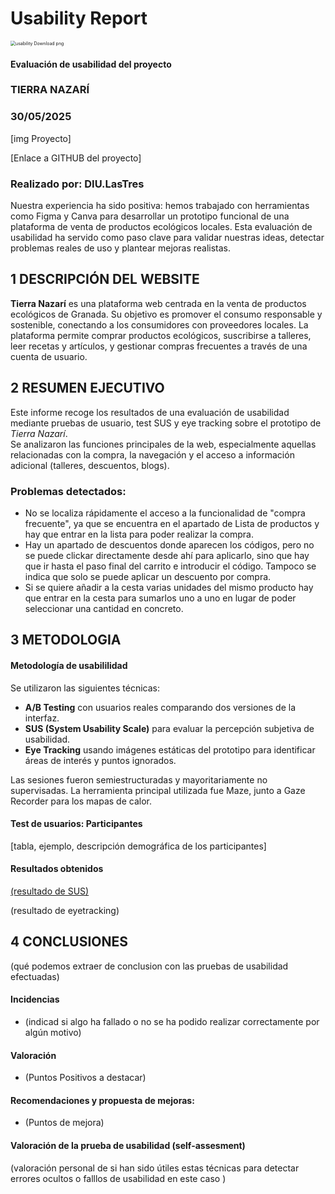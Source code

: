 # Usability Report



<img src="https://encrypted-tbn0.gstatic.com/images?q=tbn:ANd9GcRF017nhV-TFmNER2OM8UbXtdN6xwAKBYrv0i6onNfKu6Yn0BV0RK6aiOroeXl73LSY-B0&usqp=CAU" alt="usability Download png" style="zoom:50%;" />

#### Evaluación de usabilidad del proyecto 

### TIERRA NAZARÍ

### 30/05/2025





[img Proyecto]

[Enlace a GITHUB del proyecto]





### Realizado por: DIU.LasTres

Nuestra experiencia ha sido positiva: hemos trabajado con herramientas como Figma y Canva para desarrollar un prototipo funcional de una plataforma de venta de productos ecológicos locales. Esta evaluación de usabilidad ha servido como paso clave para validar nuestras ideas, detectar problemas reales de uso y plantear mejoras realistas.











## 1 DESCRIPCIÓN DEL WEBSITE

**Tierra Nazarí** es una plataforma web centrada en la venta de productos ecológicos de Granada. Su objetivo es promover el consumo responsable y sostenible, conectando a los consumidores con proveedores locales. La plataforma permite comprar productos ecológicos, suscribirse a talleres, leer recetas y artículos, y gestionar compras frecuentes a través de una cuenta de usuario.

 



## 2 RESUMEN EJECUTIVO



Este informe recoge los resultados de una evaluación de usabilidad mediante pruebas de usuario, test SUS y eye tracking sobre el prototipo de *Tierra Nazarí*.  
Se analizaron las funciones principales de la web, especialmente aquellas relacionadas con la compra, la navegación y el acceso a información adicional (talleres, descuentos, blogs).

### Problemas detectados:
- No se localiza rápidamente el acceso a la funcionalidad de "compra frecuente", ya que se encuentra en el apartado de Lista de productos y hay que entrar en la lista para poder realizar la compra.
- Hay un apartado de descuentos donde aparecen los códigos, pero no se puede clickar directamente desde ahí para aplicarlo, sino que hay que ir hasta el paso final del carrito e introducir el código. Tampoco se indica que solo se puede aplicar un descuento por compra.
- Si se quiere añadir a la cesta varias unidades del mismo producto hay que entrar en la cesta para sumarlos uno a uno en lugar de poder seleccionar una cantidad en concreto.









## 3 METODOLOGIA 

#### Metodología de usabililidad

Se utilizaron las siguientes técnicas:
- **A/B Testing** con usuarios reales comparando dos versiones de la interfaz.
- **SUS (System Usability Scale)** para evaluar la percepción subjetiva de usabilidad.
- **Eye Tracking** usando imágenes estáticas del prototipo para identificar áreas de interés y puntos ignorados.

Las sesiones fueron semiestructuradas y mayoritariamente no supervisadas. La herramienta principal utilizada fue Maze, junto a Gaze Recorder para los mapas de calor.

 

#### Test de usuarios: Participantes

[tabla, ejemplo, descripción demográfica de los participantes]





#### Resultados obtenidos



[(resultado de SUS)](https://github.com/angelamgr/UX_CaseStudy/blob/58ebfbe0f3dfb7d6b00f82267f02ccd6d1eb760a/P4/sus_results.png)



(resultado de eyetracking)









## 4 CONCLUSIONES 



(qué podemos extraer de conclusion con las pruebas de usabilidad efectuadas)



#### Incidencias

* (indicad si algo ha fallado o no se ha podido realizar correctamente por algún motivo)



#### Valoración 

* (Puntos Positivos a destacar)



#### Recomendaciones y propuesta de mejoras: 

* (Puntos de mejora)







#### Valoración de la prueba de usabilidad (self-assesment)

(valoración personal de si han sido útiles estas técnicas para detectar errores ocultos o falllos de usabilidad en este caso )
